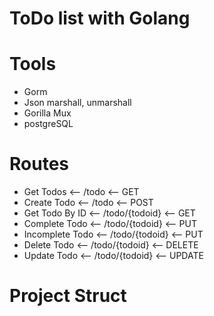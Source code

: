 # ToDo list with Golang

# Tools

- Gorm
- Json marshall, unmarshall
- Gorilla Mux
- postgreSQL

# Routes

- Get Todos <-- /todo <-- GET
- Create Todo <-- /todo <-- POST
- Get Todo By ID <-- /todo/{todoid} <-- GET
- Complete Todo <-- /todo/{todoid} <-- PUT
- Incomplete Todo <-- /todo/{todoid} <-- PUT
- Delete Todo <-- /todo/{todoid} <-- DELETE
- Update Todo <-- /todo/{todoid} <-- UPDATE

# Project Struct
